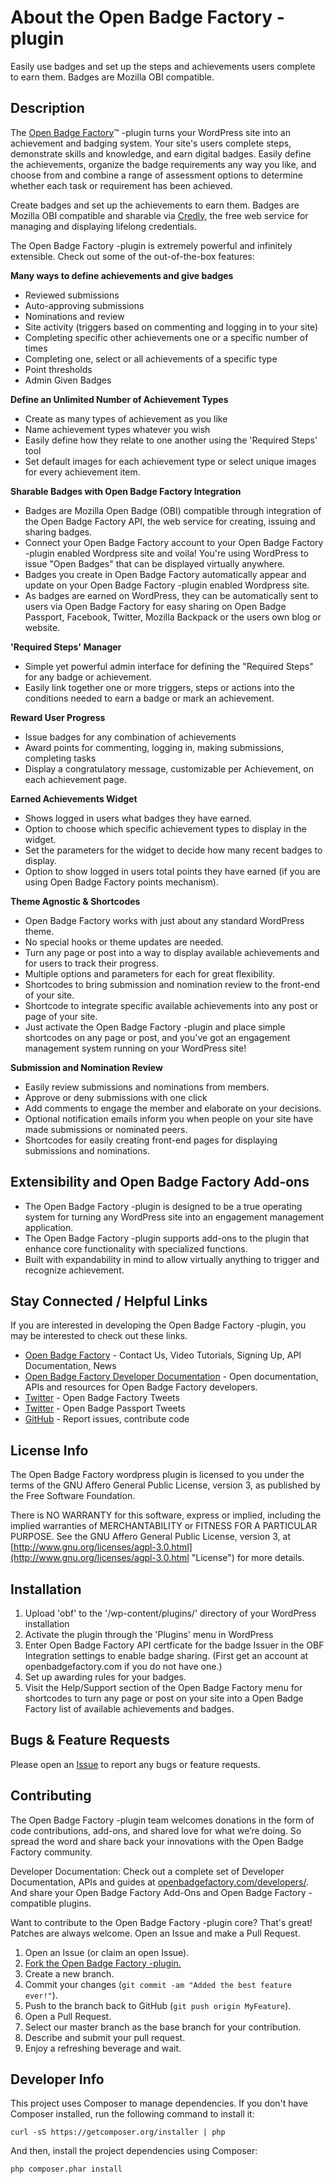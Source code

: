 About the Open Badge Factory -plugin
============
Easily use badges and set up the steps and achievements users complete to earn them. Badges are Mozilla OBI compatible.


Description
------------

The [Open Badge Factory](http://openbadgefactory.com "Open Badge Factory")&trade; -plugin turns your WordPress site into an achievement and badging system. Your site's users complete steps, demonstrate skills and knowledge, and earn digital badges. Easily define the achievements, organize the badge requirements any way you like, and choose from and combine a range of assessment options to determine whether each task or requirement has been achieved.

Create badges and set up the achievements to earn them. Badges are Mozilla OBI compatible and sharable via [Credly](https://credly.com/ "Credly.com"), the free web service for managing and displaying lifelong credentials.

The Open Badge Factory -plugin is extremely powerful and infinitely extensible. Check out some of the out-of-the-box features:


**Many ways to define achievements and give badges**

*   Reviewed submissions
*   Auto-approving submissions
*   Nominations and review
*   Site activity (triggers based on commenting and logging in to your site)
*   Completing specific other achievements one or a specific number of times
*   Completing one, select or all achievements of a specific type
*   Point thresholds
*   Admin Given Badges

**Define an Unlimited Number of Achievement Types**

*   Create as many types of achievement as you like
*   Name achievement types whatever you wish
*   Easily define how they relate to one another using the 'Required Steps' tool
*   Set default images for each achievement type or select unique images for every achievement item.

**Sharable Badges with Open Badge Factory Integration**

*   Badges are Mozilla Open Badge (OBI) compatible through integration of the Open Badge Factory API, the web service for creating, issuing and sharing badges.
*   Connect your Open Badge Factory account to your Open Badge Factory -plugin enabled Wordpress site and voila! You're using WordPress to issue "Open Badges" that can be displayed virtually anywhere.
*   Badges you create in Open Badge Factory automatically appear and update on your Open Badge Factory -plugin enabled Wordpress site.
*   As badges are earned on WordPress, they can be automatically sent to users via Open Badge Factory for easy sharing on Open Badge Passport, Facebook, Twitter, Mozilla Backpack or the users own blog or website.


**'Required Steps' Manager**

*   Simple yet powerful admin interface for defining the "Required Steps" for any badge or achievement.
*   Easily link together one or more triggers, steps or actions into the conditions needed to earn a badge or mark an achievement.


**Reward User Progress**

*   Issue badges for any combination of achievements
*   Award points for commenting, logging in, making submissions, completing tasks
*   Display a congratulatory message, customizable per Achievement, on each achievement page.


**Earned Achievements Widget**

* Shows logged in users what badges they have earned.
* Option to choose which specific achievement types to display in the widget.
* Set the parameters for the widget to decide how many recent badges to display.
* Option to show logged in users total points they have earned (if you are using Open Badge Factory points mechanism).


**Theme Agnostic & Shortcodes**

* Open Badge Factory works with just about any standard WordPress theme.
* No special hooks or theme updates are needed.
* Turn any page or post into a way to display available achievements and for users to track their progress.
* Multiple options and parameters for each for great flexibility.
* Shortcodes to bring submission and nomination review to the front-end of your site.
* Shortcode to integrate specific available achievements into any post or page of your site.
* Just activate the Open Badge Factory -plugin and place simple shortcodes on any page or post, and you've got an engagement management system running on your WordPress site!


**Submission and Nomination Review**

* Easily review submissions and nominations from members.
* Approve or deny submissions with one click
* Add comments to engage the member and elaborate on your decisions.
* Optional notification emails inform you when people on your site have made submissions or nominated peers.
* Shortcodes for easily creating front-end pages for displaying submissions and nominations.


Extensibility and Open Badge Factory Add-ons
------------
* The Open Badge Factory -plugin is designed to be a true operating system for turning any WordPress site into an engagement management application.
* The Open Badge Factory -plugin supports add-ons to the plugin that enhance core functionality with specialized functions.
* Built with expandability in mind to allow virtually anything to trigger and recognize achievement.

Stay Connected / Helpful Links
------------
If you are interested in developing the Open Badge Factory -plugin, you may be interested to check out these links.

* [Open Badge Factory](http://openbadgefactory.com/ "Open Badge Factory web site") - Contact Us, Video Tutorials, Signing Up, API Documentation, News
* [Open Badge Factory Developer Documentation](https://openbadgefactory.com/developers/ "Open Badge Factory Developer Docs and APIs") - Open documentation, APIs and resources for Open Badge Factory developers.
* [Twitter](https://twitter.com/OBFactory_ "Open Badge Factory on Twitter") - Open Badge Factory Tweets
* [Twitter](https://twitter.com/OBPassport "Open Badge Passport on Twitter") - Open Badge Passport Tweets
* [GitHub](https://github.com/discendum "Our repositories on GitHub") - Report issues, contribute code


License Info
------------

The Open Badge Factory wordpress plugin is licensed to you under the terms of the GNU Affero General Public License, version 3, as published by the Free Software Foundation.

There is NO WARRANTY for this software, express or implied, including the implied warranties of MERCHANTABILITY or FITNESS FOR A PARTICULAR PURPOSE.  See the GNU Affero General Public License, version 3, at [http://www.gnu.org/licenses/agpl-3.0.html](http://www.gnu.org/licenses/agpl-3.0.html "License") for more details.


Installation
------------
1. Upload 'obf' to the '/wp-content/plugins/' directory of your WordPress installation
2. Activate the plugin through the 'Plugins' menu in WordPress
3. Enter Open Badge Factory API certficate for the badge Issuer in the OBF Integration settings to enable badge sharing. (First get an account at openbadgefactory.com if you do not have one.)
4. Set up awarding rules for your badges.
5. Visit the Help/Support section of the Open Badge Factory menu for shortcodes to turn any page or post on your site into a Open Badge Factory list of available achievements and badges.

Bugs & Feature Requests
------------
Please open an [Issue](https://github.com/discendum) to report any bugs or feature requests.


Contributing
------------
The Open Badge Factory -plugin team welcomes donations in the form of code contributions, add-ons, and shared love for what we’re doing. So spread the word and share back your innovations with the Open Badge Factory community.

Developer Documentation:  Check out a complete set of Developer Documentation, APIs and guides at [openbadgefactory.com/developers/](https://openbadgefactory.com/developers/). And share your Open Badge Factory Add-Ons and Open Badge Factory -compatible plugins.

Want to contribute to the Open Badge Factory -plugin core? That's great! Patches are always welcome. Open an Issue and make a Pull Request.

1. Open an Issue (or claim an open Issue).
2. [Fork the Open Badge Factory -plugin.](https://github.com/discendum)
3. Create a new branch.
4. Commit your changes (`git commit -am "Added the best feature ever!"`).
5. Push to the branch back to GitHub (`git push origin MyFeature`).
6. Open a Pull Request.
7. Select our master branch as the base branch for your contribution.
8. Describe and submit your pull request.
9. Enjoy a refreshing beverage and wait.

Developer Info
--------------

This project uses Composer to manage dependencies. If you don't have Composer installed, run the following command to install it:

    curl -sS https://getcomposer.org/installer | php

And then, install the project dependencies using Composer:

    php composer.phar install


